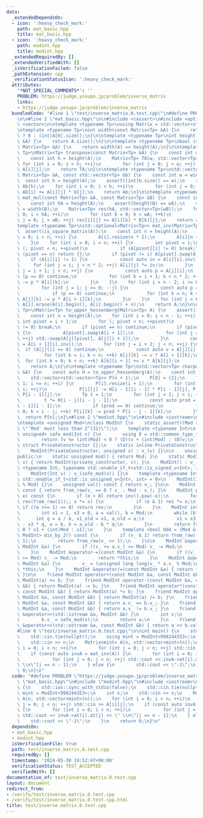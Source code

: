 ```yaml
---
data:
  _extendedDependsOn:
  - icon: ':heavy_check_mark:'
    path: mat_basic.hpp
    title: mat_basic.hpp
  - icon: ':heavy_check_mark:'
    path: modint.hpp
    title: modint.hpp
  _extendedRequiredBy: []
  _extendedVerifiedWith: []
  _isVerificationFailed: false
  _pathExtension: cpp
  _verificationStatusIcon: ':heavy_check_mark:'
  attributes:
    '*NOT_SPECIAL_COMMENTS*': ''
    PROBLEM: https://judge.yosupo.jp/problem/inverse_matrix
    links:
    - https://judge.yosupo.jp/problem/inverse_matrix
  bundledCode: "#line 1 \"test/inverse_matrix.0.test.cpp\"\n#define PROBLEM \"https://judge.yosupo.jp/problem/inverse_matrix\"\
    \n\n#line 2 \"mat_basic.hpp\"\n\n#include <cassert>\n#include <optional>\n#include\
    \ <vector>\n\ntemplate <typename Tp>\nusing Matrix = std::vector<std::vector<Tp>>;\n\
    \ntemplate <typename Tp>\nint width(const Matrix<Tp> &A) {\n    return A.empty()\
    \ ? 0 : (int)A[0].size();\n}\n\ntemplate <typename Tp>\nint height(const Matrix<Tp>\
    \ &A) {\n    return A.size();\n}\n\ntemplate <typename Tp>\nbool is_square_matrix(const\
    \ Matrix<Tp> &A) {\n    return width(A) == height(A);\n}\n\ntemplate <typename\
    \ Tp>\nMatrix<Tp> transpose(const Matrix<Tp> &A) {\n    const int w = width(A);\n\
    \    const int h = height(A);\n    Matrix<Tp> TA(w, std::vector<Tp>(h));\n   \
    \ for (int i = 0; i < h; ++i)\n        for (int j = 0; j < w; ++j) TA[j][i] =\
    \ A[i][j];\n    return TA;\n}\n\ntemplate <typename Tp>\nstd::vector<Tp> apply(const\
    \ Matrix<Tp> &A, const std::vector<Tp> &b) {\n    const int w = width(A);\n  \
    \  const int h = height(A);\n    assert((int)b.size() == w);\n    std::vector<Tp>\
    \ Ab(h);\n    for (int i = 0; i < h; ++i)\n        for (int j = 0; j < w; ++j)\
    \ Ab[i] += A[i][j] * b[j];\n    return Ab;\n}\n\ntemplate <typename Tp>\nMatrix<Tp>\
    \ mat_mul(const Matrix<Tp> &A, const Matrix<Tp> &B) {\n    const int wA = width(A);\n\
    \    const int hA = height(A);\n    assert(height(B) == wA);\n    const int wB\
    \ = width(B);\n    Matrix<Tp> res(hA, std::vector<Tp>(wB));\n    for (int i =\
    \ 0; i < hA; ++i)\n        for (int k = 0; k < wA; ++k)\n            for (int\
    \ j = 0; j < wB; ++j) res[i][j] += A[i][k] * B[k][j];\n    return res;\n}\n\n\
    template <typename Tp>\nstd::optional<Matrix<Tp>> mat_inv(Matrix<Tp> A) {\n  \
    \  assert(is_square_matrix(A));\n    const int n = height(A);\n    for (int i\
    \ = 0; i < n; ++i) {\n        A[i].resize(n * 2);\n        A[i][n + i] = 1;\n\
    \    }\n    for (int i = 0; i < n; ++i) {\n        int pivot = i;\n        for\
    \ (; pivot < n; ++pivot)\n            if (A[pivot][i] != 0) break;\n        if\
    \ (pivot == n) return {};\n        if (pivot != i) A[pivot].swap(A[i]);\n    \
    \    if (A[i][i] != 1) {\n            const auto iv = A[i][i].inv();\n       \
    \     for (int j = i; j < n * 2; ++j) A[i][j] *= iv;\n        }\n        for (int\
    \ j = i + 1; j < n; ++j) {\n            const auto p = A[j][i];\n            if\
    \ (p == 0) continue;\n            for (int k = i + 1; k < n * 2; ++k) A[j][k]\
    \ -= p * A[i][k];\n        }\n    }\n    for (int i = n - 2; i >= 0; --i) {\n\
    \        for (int j = i; j >= 0; --j) {\n            const auto p = A[j][i + 1];\n\
    \            if (p == 0) continue;\n            for (int k = n; k < n * 2; ++k)\
    \ A[j][k] -= p * A[i + 1][k];\n        }\n    }\n    for (int i = 0; i < n; ++i)\
    \ A[i].erase(A[i].begin(), A[i].begin() + n);\n    return A;\n}\n\ntemplate <typename\
    \ Tp>\nMatrix<Tp> to_upper_hessenberg(Matrix<Tp> A) {\n    assert(is_square_matrix(A));\n\
    \    const int n = height(A);\n    for (int i = 0; i < n - 1; ++i) {\n       \
    \ int pivot = i + 1;\n        for (; pivot < n; ++pivot)\n            if (A[pivot][i]\
    \ != 0) break;\n        if (pivot == n) continue;\n        if (pivot != i + 1)\
    \ {\n            A[pivot].swap(A[i + 1]);\n            for (int j = 0; j < n;\
    \ ++j) std::swap(A[j][pivot], A[j][i + 1]);\n        }\n        const auto iv\
    \ = A[i + 1][i].inv();\n        for (int j = i + 2; j < n; ++j) {\n          \
    \  if (A[j][i] == 0) continue;\n            const auto v = A[j][i] * iv;\n   \
    \         for (int k = i; k < n; ++k) A[j][k] -= v * A[i + 1][k];\n          \
    \  for (int k = 0; k < n; ++k) A[k][i + 1] += v * A[k][j];\n        }\n    }\n\
    \    return A;\n}\n\ntemplate <typename Tp>\nstd::vector<Tp> charpoly(const Matrix<Tp>\
    \ &A) {\n    const auto H = to_upper_hessenberg(A);\n    const int n  = height(A);\n\
    \    std::vector<std::vector<Tp>> P(n + 1);\n    P[0] = {1};\n    for (int i =\
    \ 1; i <= n; ++i) {\n        P[i].resize(i + 1);\n        for (int j = 0; j <\
    \ i; ++j)\n            P[i][j] -= H[i - 1][i - 1] * P[i - 1][j], P[i][j + 1] +=\
    \ P[i - 1][j];\n        Tp t = 1;\n        for (int j = 1; j < i; ++j) {\n   \
    \         t *= H[i - j][i - j - 1];\n            const auto prod = t * H[i - j\
    \ - 1][i - 1];\n            if (prod == 0) continue;\n            for (int k =\
    \ 0; k < i - j; ++k) P[i][k] -= prod * P[i - j - 1][k];\n        }\n    }\n  \
    \  return P[n];\n}\n#line 2 \"modint.hpp\"\n\n#include <iostream>\n#include <type_traits>\n\
    \ntemplate <unsigned Mod>\nclass ModInt {\n    static_assert((Mod >> 31) == 0,\
    \ \"`Mod` must less than 2^(31)\");\n    template <typename Int>\n    static std::enable_if_t<std::is_integral_v<Int>,\
    \ unsigned> safe_mod(Int v) {\n        using D = std::common_type_t<Int, unsigned>;\n\
    \        return (v %= (int)Mod) < 0 ? (D)(v + (int)Mod) : (D)v;\n    }\n\n   \
    \ struct PrivateConstructor {};\n    static inline PrivateConstructor private_constructor{};\n\
    \    ModInt(PrivateConstructor, unsigned v) : v_(v) {}\n\n    unsigned v_;\n\n\
    public:\n    static unsigned mod() { return Mod; }\n    static ModInt from_raw(unsigned\
    \ v) { return ModInt(private_constructor, v); }\n    ModInt() : v_() {}\n    template\
    \ <typename Int, typename std::enable_if_t<std::is_signed_v<Int>, int> = 0>\n\
    \    ModInt(Int v) : v_(safe_mod(v)) {}\n    template <typename Int, typename\
    \ std::enable_if_t<std::is_unsigned_v<Int>, int> = 0>\n    ModInt(Int v) : v_(v\
    \ % Mod) {}\n    unsigned val() const { return v_; }\n\n    ModInt operator-()\
    \ const { return from_raw(v_ == 0 ? v_ : Mod - v_); }\n    ModInt pow(long long\
    \ e) const {\n        if (e < 0) return inv().pow(-e);\n        for (ModInt x(*this),\
    \ res(from_raw(1));; x *= x) {\n            if (e & 1) res *= x;\n           \
    \ if ((e >>= 1) == 0) return res;\n        }\n    }\n    ModInt inv() const {\n\
    \        int x1 = 1, x3 = 0, a = val(), b = Mod;\n        while (b) {\n      \
    \      int q = a / b, x1_old = x1, a_old = a;\n            x1 = x3, x3 = x1_old\
    \ - x3 * q, a = b, b = a_old - b * q;\n        }\n        return from_raw(x1 <\
    \ 0 ? x1 + (int)Mod : x1);\n    }\n    template <bool Odd = (Mod & 1)>\n    std::enable_if_t<Odd,\
    \ ModInt> div_by_2() const {\n        if (v_ & 1) return from_raw((v_ + Mod) >>\
    \ 1);\n        return from_raw(v_ >> 1);\n    }\n\n    ModInt &operator+=(const\
    \ ModInt &a) {\n        if ((v_ += a.v_) >= Mod) v_ -= Mod;\n        return *this;\n\
    \    }\n    ModInt &operator-=(const ModInt &a) {\n        if ((v_ += Mod - a.v_)\
    \ >= Mod) v_ -= Mod;\n        return *this;\n    }\n    ModInt &operator*=(const\
    \ ModInt &a) {\n        v_ = (unsigned long long)v_ * a.v_ % Mod;\n        return\
    \ *this;\n    }\n    ModInt &operator/=(const ModInt &a) { return *this *= a.inv();\
    \ }\n\n    friend ModInt operator+(const ModInt &a, const ModInt &b) { return\
    \ ModInt(a) += b; }\n    friend ModInt operator-(const ModInt &a, const ModInt\
    \ &b) { return ModInt(a) -= b; }\n    friend ModInt operator*(const ModInt &a,\
    \ const ModInt &b) { return ModInt(a) *= b; }\n    friend ModInt operator/(const\
    \ ModInt &a, const ModInt &b) { return ModInt(a) /= b; }\n    friend bool operator==(const\
    \ ModInt &a, const ModInt &b) { return a.v_ == b.v_; }\n    friend bool operator!=(const\
    \ ModInt &a, const ModInt &b) { return a.v_ != b.v_; }\n    friend std::istream\
    \ &operator>>(std::istream &a, ModInt &b) {\n        int v;\n        a >> v;\n\
    \        b.v_ = safe_mod(v);\n        return a;\n    }\n    friend std::ostream\
    \ &operator<<(std::ostream &a, const ModInt &b) { return a << b.val(); }\n};\n\
    #line 6 \"test/inverse_matrix.0.test.cpp\"\n\nint main() {\n    std::ios::sync_with_stdio(false);\n\
    \    std::cin.tie(nullptr);\n    using mint = ModInt<998244353>;\n    int n;\n\
    \    std::cin >> n;\n    Matrix<mint> A(n, std::vector<mint>(n));\n    for (int\
    \ i = 0; i < n; ++i)\n        for (int j = 0; j < n; ++j) std::cin >> A[i][j];\n\
    \    if (const auto invA = mat_inv(A)) {\n        for (int i = 0; i < n; ++i)\n\
    \            for (int j = 0; j < n; ++j) std::cout << invA->at(i).at(j) << \"\
    \ \\n\"[j == n - 1];\n    } else {\n        std::cout << \"-1\";\n    }\n    return\
    \ 0;\n}\n"
  code: "#define PROBLEM \"https://judge.yosupo.jp/problem/inverse_matrix\"\n\n#include\
    \ \"mat_basic.hpp\"\n#include \"modint.hpp\"\n#include <iostream>\n\nint main()\
    \ {\n    std::ios::sync_with_stdio(false);\n    std::cin.tie(nullptr);\n    using\
    \ mint = ModInt<998244353>;\n    int n;\n    std::cin >> n;\n    Matrix<mint>\
    \ A(n, std::vector<mint>(n));\n    for (int i = 0; i < n; ++i)\n        for (int\
    \ j = 0; j < n; ++j) std::cin >> A[i][j];\n    if (const auto invA = mat_inv(A))\
    \ {\n        for (int i = 0; i < n; ++i)\n            for (int j = 0; j < n; ++j)\
    \ std::cout << invA->at(i).at(j) << \" \\n\"[j == n - 1];\n    } else {\n    \
    \    std::cout << \"-1\";\n    }\n    return 0;\n}\n"
  dependsOn:
  - mat_basic.hpp
  - modint.hpp
  isVerificationFile: true
  path: test/inverse_matrix.0.test.cpp
  requiredBy: []
  timestamp: '2024-05-30 19:52:47+08:00'
  verificationStatus: TEST_ACCEPTED
  verifiedWith: []
documentation_of: test/inverse_matrix.0.test.cpp
layout: document
redirect_from:
- /verify/test/inverse_matrix.0.test.cpp
- /verify/test/inverse_matrix.0.test.cpp.html
title: test/inverse_matrix.0.test.cpp
---
```

